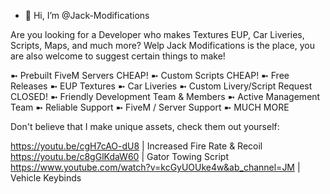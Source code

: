 - 👋 Hi, I’m @Jack-Modifications 

Are you looking for a Developer who makes Textures EUP, Car Liveries, Scripts, Maps, and much more? Welp Jack Modifications is the place, you are also welcome to suggest certain things to make!

 ➼ Prebuilt FiveM Servers  CHEAP!
 ➼ Custom Scripts  CHEAP!
 ➼ Free Releases
 ➼ EUP Textures
 ➼  Car Liveries
 ➼ Custom Livery/Script Request CLOSED!
 ➼ Friendly Development Team & Members
 ➼ Active Management Team
 ➼ Reliable Support
 ➼ FiveM / Server Support
 ➼ MUCH MORE

Don't believe that I make unique assets, check them out yourself:

https://youtu.be/cgH7cAO-dU8 | Increased Fire Rate & Recoil 
https://youtu.be/c8gGlKdaW60  | Gator Towing Script 
https://www.youtube.com/watch?v=kcGyUOUke4w&ab_channel=JM  | Vehicle Keybinds 
